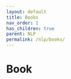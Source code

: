 ```yaml
---
layout: default
title: Books
nav_order: 1
has_children: true
parent: NLP
permalink: /nlp/books/
---
```


# Book
